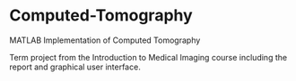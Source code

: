# Computed-Tomography
MATLAB Implementation of Computed Tomography

Term project from the Introduction to Medical Imaging course including the report and graphical user interface.
